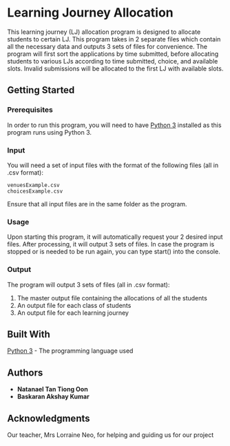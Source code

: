 # Learning Journey Allocation

This learning journey (LJ) allocation program is designed to allocate students to certain LJ. This program takes in 2 separate files which contain all the necessary data and outputs 3 sets of files for convenience.
The program will first sort the applications by time submitted, before allocating students to various LJs according to time submitted, choice, and available slots. Invalid submissions will be allocated to the first LJ with available slots.

## Getting Started
### Prerequisites

In order to run this program, you will need to have [Python 3](https://www.python.org/downloads/) installed as this program runs using Python 3.

### Input

You will need a set of input files with the format of the following files (all in .csv format):

```
venuesExample.csv
choicesExample.csv
```

Ensure that all input files are in the same folder as the program.

### Usage

Upon starting this program, it will automatically request your 2 desired input files. After processing, it will output 3 sets of files. In case the program is stopped or is needed to be run again, you can type start() into the console.

### Output

The program will output 3 sets of files (all in .csv format):

1. The master output file containing the allocations of all the students
2. An output file for each class of students
3. An output file for each learning journey

## Built With

[Python 3](https://www.python.org/downloads/) - The programming language used

## Authors

* **Natanael Tan Tiong Oon**
* **Baskaran Akshay Kumar**

## Acknowledgments

Our teacher, Mrs Lorraine Neo, for helping and guiding us for our project
